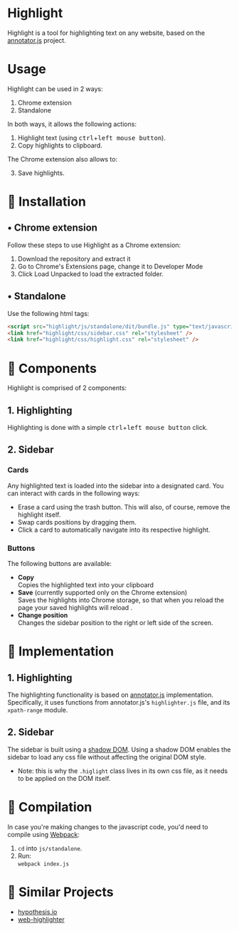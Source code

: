 # Highlight
Highlight is a tool for highlighting text on any website, based on the [annotator.js](http://annotatorjs.org/) project.

# Usage
Highlight can be used in 2 ways:  
1. Chrome extension
2. Standalone

In both ways, it allows the following actions:
1. Highlight text (using <kbd>ctrl</kbd>+<kbd>left mouse button</kbd>).
2. Copy highlights to clipboard.

The Chrome extension also allows to: 

3. Save highlights.

# :wrench: Installation

## • Chrome extension  
Follow these steps to use Highlight as a Chrome extension:
   1. Download the repository and extract it  
   2. Go to Chrome's Extensions page, change it to Developer Mode  
   3. Click Load Unpacked to load the extracted folder.  
  
## • Standalone  
Use the following html tags:  
```html
<script src="highlight/js/standalone/dit/bundle.js" type="text/javascript"></script>
<link href="highlight/css/sidebar.css" rel="stylesheet" />
<link href="highlight/css/highlight.css" rel="stylesheet" />
```

# :rocket: Components
Highlight is comprised of 2 components: 

## 1. Highlighting 
Highlighting is done with a simple <kbd>ctrl</kbd>+<kbd>left mouse button</kbd> click.

## 2. Sidebar
### Cards
Any highlighted text is loaded into the sidebar into a designated card. You can interact with cards in the following ways:  
* Erase a card using the trash button. This will also, of course, remove the highlight itself. 
* Swap cards positions by dragging them.
* Click a card to automatically navigate into its respective highlight.
### Buttons
The following buttons are available:  
* **Copy**  
Copies the highlighted text into your clipboard 
* **Save** (currently supported only on the Chrome extension)   
Saves the highlights into Chrome storage, so that when you reload the page your saved highlights will reload .
* **Change position**  
Changes the sidebar position to the right or left side of the screen.

# :pencil: Implementation
## 1. Highlighting
The highlighting functionality is based on [annotator.js](http://annotatorjs.org/) implementation. Specifically, it uses functions from annotator.js's `highlighter.js` file, and its `xpath-range` module.
## 2. Sidebar
The sidebar is built using a [shadow DOM](https://developer.mozilla.org/en-US/docs/Web/Web_Components/Using_shadow_DOM). Using a shadow DOM enables the sidebar to load any css file without affecting the original DOM style. 
  * Note: this is why the `.higlight` class lives in its own css file, as it needs to be applied on the DOM itself.

# :hammer: Compilation
In case you're making changes to the javascript code, you'd need to compile using [Webpack](https://webpack.js.org/guides/installation/):
1. `cd` into `js/standalone`.
2. Run:  
  `webpack index.js` 

# :link: Similar Projects
- [hypothesis.io](https://github.com/hypothesis/h)
- [web-highlighter](https://github.com/alienzhou/web-highlighter)
